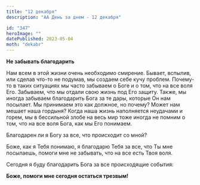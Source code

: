 ```yaml
---
title: "12 декабря"
description: "АА День за днем - 12 декабря"

id: "347"
heroImage: ""
datePublished: 2023-05-04
moth: "dekabr"
---
```


**Не забывать благодарить**

Нам всем в этой жизни очень необходимо смирение. Бывает, вспылив, или сделав
что-то не подумав, мы создаем себе кучу проблем. Почему-то в таких ситуациях
мы часто забываем о Боге и о том, что на все воля Его. Забываем, что мы отдали
свою жизнь под Его защиту. Также, мы иногда забываем благодарить Бога за те
дары, которые Он нам посылает. Мы принимаем это как должное, но почему? Может
нам мешает наша гордыня? Когда наша жизнь наполняется неудачами и горем, мы в
бессильной злобе на весь мир тоже иногда не помним о том, что на все воля
Бога, как мы Его понимаем.

Благодарен ли я Богу за все, что происходит со мной?

Боже, как я Тебя понимаю, я благодарю Тебя за все, что Ты мне посылаешь,
помоги мне не забывать, что на все есть Твоя воля.

Сегодня я буду благодарить Бога за все происходящие события:

**Боже, помоги мне сегодня остаться трезвым!**
